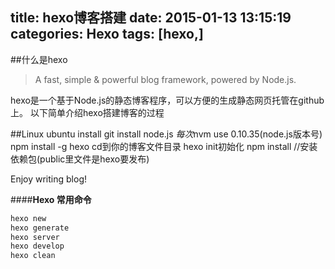 title: hexo博客搭建
date: 2015-01-13 13:15:19
categories: Hexo
tags: [hexo,]
--- 
##什么是hexo
> A fast, simple & powerful blog framework, powered by Node.js.

hexo是一个基于Node.js的静态博客程序，可以方便的生成静态网页托管在github上。
以下简单介绍hexo搭建博客的过程

<!--more-->

##Linux ubuntu
install git
install node.js
*每次*nvm use 0.10.35(node.js版本号)
npm install -g hexo
cd到你的博客文件目录 hexo init初始化
npm install    //安装依赖包(public里文件是hexo要发布)

Enjoy writing blog!

####**Hexo 常用命令**
```python
hexo new
hexo generate
hexo server
hexo develop
hexo clean
```